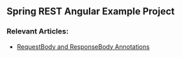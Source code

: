## Spring REST Angular Example Project

### Relevant Articles:
- [RequestBody and ResponseBody Annotations](http://www.baeldung.com/requestbody-and-responsebody-annotations)
